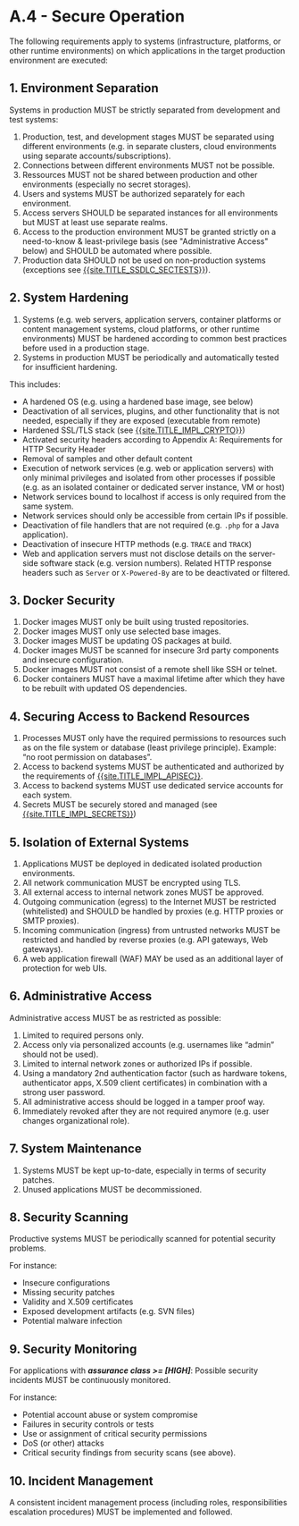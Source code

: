 # A.4 - Secure Operation

The following requirements apply to systems (infrastructure, platforms, or other runtime environments) on which applications in the target production environment are executed:

## 1. Environment Separation
Systems in production MUST be strictly separated from development and test systems:
1. Production, test, and development stages MUST be separated using different environments (e.g. in separate clusters, cloud environments using separate accounts/subscriptions).
2. Connections between different environments MUST not be possible.
3. Ressources MUST not be shared between production and other environments (especially no secret storages).
4. Users and systems MUST be authorized separately for each environment.
5. Access servers SHOULD be separated instances for all environments but MUST at least use separate realms.
6. Access to the production environment MUST be granted strictly on a need-to-know & least-privilege basis (see "Administrative Access" below) and SHOULD be automated where possible.
7. Production data SHOULD not be used on non-production systems (exceptions see [{{site.TITLE_SSDLC_SECTESTS}}]({{site.URL_SSDLC_SECTESTS}})).
   
## 2. System Hardening
1. Systems (e.g. web servers, application servers, container platforms or content management systems, cloud platforms, or other runtime environments) MUST be hardened according to common best practices before used in a production stage.
2. Systems in production MUST be periodically and automatically tested for insufficient hardening.

This includes:
- A hardened OS (e.g. using a hardened base image, see below)
- Deactivation of all services, plugins, and other functionality that is not needed, especially if they are exposed (executable from remote)
- Hardened SSL/TLS stack (see [{{site.TITLE_IMPL_CRYPTO}}]({{site.URL_IMPL_CRYPTO}}))
- Activated security headers according to Appendix A: Requirements for HTTP Security Header
- Removal of samples and other default content
- Execution of network services (e.g. web or application servers) with only minimal privileges and isolated from other processes if possible (e.g. as an isolated container or dedicated server instance, VM or host)
- Network services bound to localhost if access is only required from the same system.
- Network services should only be accessible from certain IPs if possible.
- Deactivation of file handlers that are not required (e.g. `.php` for a Java application).
- Deactivation of insecure HTTP methods (e.g. `TRACE` and `TRACK`)
- Web and application servers must not disclose details on the server-side software stack (e.g. version numbers). Related HTTP response headers such as `Server` or `X-Powered-By` are to be deactivated or filtered.

## 3. Docker Security
1. Docker images MUST only be built using trusted repositories.
2. Docker images MUST only use selected base images.
3. Docker images MUST be updating OS packages at build.
4. Docker images MUST be scanned for insecure 3rd party components and insecure configuration.
5. Docker images MUST not consist of a remote shell like SSH or telnet.
6. Docker containers MUST have a maximal lifetime after which they have to be rebuilt with updated OS dependencies. 

## 4. Securing Access to Backend Resources
1. Processes MUST only have the required permissions to resources such as on the file system or database (least privilege principle). Example: “no root permission on databases”.
2. Access to backend systems MUST be authenticated and authorized by the requirements of [{{site.TITLE_IMPL_APISEC}}]({{site.URL_IMPL_APISEC}}).
3. Access to backend systems MUST use dedicated service accounts for each system.
4. Secrets MUST be securely stored and managed (see [{{site.TITLE_IMPL_SECRETS}}]({{site.URL_IMPL_SECRETS}}))

## 5. Isolation of External Systems
1. Applications MUST be deployed in dedicated isolated production environments.
2. All network communication MUST be encrypted using TLS.
3. All external access to internal network zones MUST be approved.
4. Outgoing communication (egress) to the Internet MUST be restricted (whitelisted) and SHOULD be handled by proxies (e.g. HTTP proxies or SMTP proxies).
5. Incoming communication (ingress) from untrusted networks MUST be restricted and handled by reverse proxies (e.g. API gateways, Web gateways).
6. A web application firewall (WAF) MAY be used as an additional layer of protection for web UIs.

## 6. Administrative Access
Administrative access MUST be as restricted as possible:
1. Limited to required persons only.
2. Access only via personalized accounts (e.g. usernames like “admin” should not be used).
3. Limited to internal network zones or authorized IPs if possible.
4. Using a mandatory 2nd authentication factor (such as hardware tokens, authenticator apps, X.509 client certificates) in combination with a strong user password.
5. All administrative access should be logged in a tamper proof way.
6. Immediately revoked after they are not required anymore (e.g. user changes organizational role).

## 7. System Maintenance
1. Systems MUST be kept up-to-date, especially in terms of security patches.
2. Unused applications MUST be decommissioned.

## 8. Security Scanning
Productive systems MUST be periodically scanned for potential security problems. 

For instance:
- Insecure configurations
- Missing security patches
- Validity and X.509 certificates
- Exposed development artifacts (e.g. SVN files)
- Potential malware infection

## 9. Security Monitoring
For applications with ***assurance class >= [HIGH]***: Possible security incidents MUST be continuously monitored. 

For instance:
- Potential account abuse or system compromise
- Failures in security controls or tests
- Use or assignment of critical security permissions
- DoS (or other) attacks
- Critical security findings from security scans (see above).

## 10. Incident Management

A consistent incident management process (including roles, responsibilities escalation procedures) MUST be implemented and followed.
